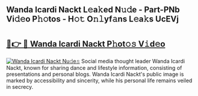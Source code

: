 ## Wanda Icardi Nackt L𝚎a𝚔ed N𝚞𝚍e - Part-PNb Vi𝚍𝚎o P𝚑𝚘tos - H𝚘𝚝 O𝚗𝚕yf𝚊ns L𝚎a𝚔s UcEVj

# <h2><a href="http://kfell75.oniu.top/?m=Wanda+Icardi+Nackt">🔗👉 🔴 Wanda Icardi Nackt P𝚑ot𝚘𝚜 V𝚒d𝚎o</a></h2>

[![Wanda Icardi Nackt Nu𝚍e𝚜](https://i.imgur.com/0qMVB7G.gif)](http://kfell75.oniu.top/?m=Wanda+Icardi+Nackt)
Social media thought leader Wanda Icardi Nackt, known for sharing dance and lifestyle information, consisting of presentations and personal blogs. Wanda Icardi Nackt's public image is marked by accessibility and sincerity, while his personal life remains veiled in secrecy.  
